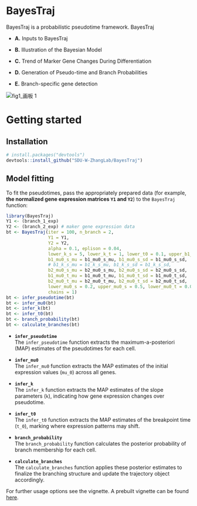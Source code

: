 # BayesTraj
BayesTraj is a probabilistic pseudotime framework. BayesTraj

- **A.** Inputs to BayesTraj

- **B.** Illustration of the Bayesian Model

- **C.** Trend of Marker Gene Changes During Differentiation
  
- **D.** Generation of Pseudo-time and Branch Probabilities

- **E.** Branch-specific gene detection

 ![fig1_画板 1](https://github.com/user-attachments/assets/48514e5e-3276-414d-9dd5-a176af41855c)




# Getting started

## Installation

```r
# install.packages("devtools")
devtools::install_github("SDU-W-ZhangLab/BayesTraj")
```

## Model fitting

To fit the pseudotimes, pass the appropriately prepared data (for example, **the normalized gene expression matrices `Y1` and `Y2`**) to the `BayesTraj` function:

```r
library(BayesTraj)
Y1 <- (branch_1_exp)
Y2 <- (branch_2_exp) # maker gene expression data 
bt <- BayesTraj(iter = 100, n_branch = 2,
                Y1 = Y1,
                Y2 = Y2,
                alpha = 0.1, eplison = 0.04,
                lower_k_s = 5, lower_k_t = 1, lower_t0 = 0.1, upper_b1_t0 = 0.8, lower_b2_t0 = 0.1,
                b1_mu0_s_mu = b1_mu0_s_mu, b1_mu0_s_sd = b1_mu0_s_sd,
                # b1_k_s_mu = b1_k_s_mu, b1_k_s_sd = b1_k_s_sd,
                b2_mu0_s_mu = b2_mu0_s_mu, b2_mu0_s_sd = b2_mu0_s_sd,
                b1_mu0_t_mu = b1_mu0_t_mu, b1_mu0_t_sd = b1_mu0_t_sd,
                b2_mu0_t_mu = b2_mu0_t_mu, b2_mu0_t_sd = b2_mu0_t_sd,
                lower_mu0_s = 0.2, upper_mu0_s = 0.5, lower_mu0_t = 0.05, upper_mu0_t = 0.4,
                chains = 1)
bt <- infer_pseudotime(bt)
bt <- infer_mu0(bt)
bt <- infer_k(bt)
bt <- infer_t0(bt)
bt <- branch_probability(bt)
bt <- calculate_branches(bt)
```

- **`infer_pseudotime`**  
  The `infer_pseudotime` function extracts the maximum-a-posteriori (MAP) estimates of the pseudotimes for each cell.

- **`infer_mu0`**  
  The `infer_mu0` function extracts the MAP estimates of the initial expression values (`mu_0`) across all genes.

- **`infer_k`**  
  The `infer_k` function extracts the MAP estimates of the slope parameters (`k`), indicating how gene expression changes over pseudotime.

- **`infer_t0`**  
  The `infer_t0` function extracts the MAP estimates of the breakpoint time (`t_0`), marking where expression patterns may shift.

- **`branch_probability`**  
  The `branch_probability` function calculates the posterior probability of branch membership for each cell.

- **`calculate_branches`**  
  The `calculate_branches` function applies these posterior estimates to finalize the branching structure and update the trajectory object accordingly.

For further usage options see the vignette. A prebuilt vignette can be found [here]().
